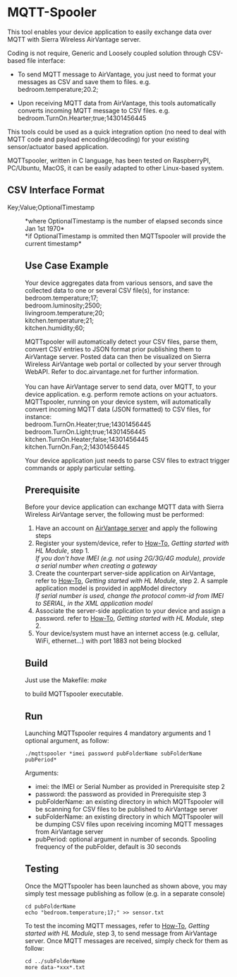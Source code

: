 MQTT-Spooler
============

This tool enables your device application to easily exchange data over MQTT with Sierra Wireless AirVantage server.

Coding is not require, Generic and Loosely coupled solution through CSV-based file interface:

* To send MQTT message to AirVantage, you just need to format your messages as CSV and save them to files. e.g. bedroom.temperature;20.2;

* Upon receiving MQTT data from AirVantage, this tools automatically converts incoming MQTT message to CSV files. e.g. bedroom.TurnOn.Hearter;true;14301456445

This tools could be used as a quick integration option (no need to deal with MQTT code and payload encoding/decoding) for your existing sensor/actuator based application.

MQTTspooler, written in C language, has been tested on RaspberryPI, PC/Ubuntu, MacOS, it can be easily adapted to other Linux-based system.

CSV Interface Format
--------------------
Key;Value;OptionalTimestamp
<dd>*where OptionalTimestamp is the number of elapsed seconds since Jan 1st 1970*<br>
<dd>*if OptionalTimestamp is ommited then MQTTspooler will provide the current timestamp*

Use Case Example
----------------
Your device aggregates data from various sensors, and save the collected data to one or several CSV file(s), for instance:<br>
bedroom.temperature;17;<br>
bedroom.luminosity;2500;<br>
livingroom.temperature;20;<br>
kitchen.temperature;21;<br>
kitchen.humidity;60;<br>

MQTTspooler will automatically detect your CSV files, parse them, convert CSV entries to JSON format prior publishing them to AirVantage server.
Posted data can then be visualized on Sierra Wireless AirVantage web portal or collected by your server through WebAPI. Refer to doc.airvantage.net for further information.
<br>
<br>
You can have AirVantage server to send data, over MQTT, to your device application. e.g. perform remote actions on your actuators.
MQTTspooler, running on your device system, will automatically convert incoming MQTT data (JSON formatted) to CSV files, for instance:<br>
bedroom.TurnOn.Heater;true;14301456445<br>
bedroom.TurnOn.Light;true;14301456445<br>
kitchen.TurnOn.Heater;false;14301456445<br>
kitchen.TurnOn.Fan;2;14301456445<br>

Your device application just needs to parse CSV files to extract trigger commands or apply particular setting.
 
Prerequisite
------------
Before your device application can exchange MQTT data with Sierra Wireless AirVantage server, the following must be performed:<br>
1. Have an account on [AirVantage server](https://eu.airvantage.net/) and apply the following steps<br>
2. Register your system/device, refer to [How-To](), *Getting started with HL Module*, step 1.<br>
*If you don't have IMEI (e.g. not using 2G/3G/4G module), provide a serial number when creating a gateway*<br>
3. Create the counterpart server-side application on AirVantage, refer to [How-To](), *Getting started with HL Module*, step 2.
A sample application model is provided in appModel directory<br>
*If serial number is used, change the *protocol comm-id* from IMEI to SERIAL, in the XML application model*<br>
4. Associate the server-side application to your device and assign a password. refer to [How-To](), *Getting started with HL Module*, step 2.<br>
5. Your device/system must have an internet access (e.g. cellular, WiFi, ethernet...) with port 1883 not being blocked<br>

Build
-----
Just use the Makefile:
*make*

to build MQTTspooler executable.

Run
---
Launching MQTTspooler requires 4 mandatory arguments and 1 optional argument, as follow:
~~~
./mqttspooler *imei password pubFolderName subFolderName pubPeriod*
~~~

Arguments:
* imei:				the IMEI or Serial Number as provided in Prerequisite step 2
* password: 		the password as provided in Prerequisite step 3
* pubFolderName:	an existing directory in which MQTTspooler will be scanning for CSV files to be published to AirVantage server
* subFolderName:	an existing directory in which MQTTspooler will be dumping CSV files upon receiving incoming MQTT messages from AirVantage server
* pubPeriod:		optional argument in number of seconds. Spooling frequency of the pubFolder, default is 30 seconds 


Testing
-------
Once the MQTTspooler has been launched as shown above, you may simply test message publishing as follow (e.g. in a separate console)
~~~
cd pubFolderName
echo "bedroom.temperature;17;" >> sensor.txt
~~~

To test the incoming MQTT messages, refer to [How-To](), *Getting started with HL Module*, step 3, to send message from AirVantage server.
Once MQTT messages are received, simply check for them as follow:
~~~
cd ../subFolderName
more data-*xxx*.txt
~~~
